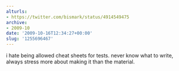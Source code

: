 ```yaml
---
alturls:
- https://twitter.com/bismark/status/4914549475
archive:
- 2009-10
date: '2009-10-16T12:34:27+00:00'
slug: '1255696467'
---
```


i hate being allowed cheat sheets for tests. never know what to write, always stress more about making it than the material.

